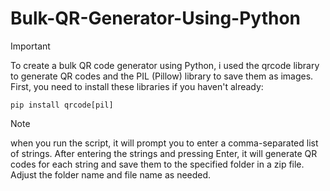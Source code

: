# Bulk-QR-Generator-Using-Python

> [!IMPORTANT]
>To create a bulk QR code generator using Python, i used the qrcode library to generate QR codes and the PIL (Pillow) library to save them as images. First, you need to install these libraries if you haven't already:

 `pip install qrcode[pil]`

>[!NOTE]
>when you run the script, it will prompt you to enter a comma-separated list of strings. After entering the strings and pressing Enter, it will generate QR codes for each string and save them to the specified folder in a zip file. Adjust the folder name and file name as needed.
